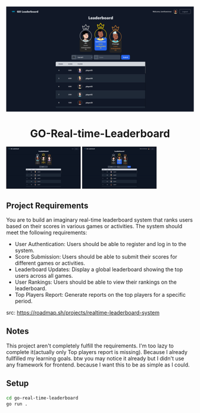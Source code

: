 <p align="center">
    <img src="./README/home.png" alt="HOME">
</p>
</p>
  <h1 align="center">GO-Real-time-Leaderboard</h1>
</p>
<div align="left">
  <img src="./README/demo2.gif" alt="demo" width="200">
  <img src="./README/demo.gif" alt="demo" width="200">
</div>

## Project Requirements

You are to build an imaginary real-time leaderboard system that ranks users based on their scores in various games or activities. The system should meet the following requirements:

-   User Authentication: Users should be able to register and log in to the system.
-   Score Submission: Users should be able to submit their scores for different games or activities.
-   Leaderboard Updates: Display a global leaderboard showing the top users across all games.
-   User Rankings: Users should be able to view their rankings on the leaderboard.
-   Top Players Report: Generate reports on the top players for a specific period.

src: https://roadmap.sh/projects/realtime-leaderboard-system

## Notes

This project aren't completely fulfill the requirements. I'm too lazy to complete it(actually only Top players report is missing). Because I already fullfilled my learning goals.
btw you may notice it already but I didn't use any framework for frontend. because I want this to be as simple as I could.

## Setup

```bash
cd go-real-time-leaderboard
go run .
```
